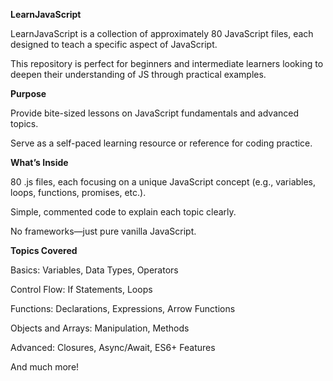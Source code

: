 **LearnJavaScript**

LearnJavaScript is a collection of approximately 80 JavaScript files, each designed to teach a specific aspect of JavaScript. 

This repository is perfect for beginners and intermediate learners looking to deepen their understanding of JS through practical examples.

**Purpose**

Provide bite-sized lessons on JavaScript fundamentals and advanced topics.

Serve as a self-paced learning resource or reference for coding practice.

**What’s Inside**

80 .js files, each focusing on a unique JavaScript concept (e.g., variables, loops, functions, promises, etc.).

Simple, commented code to explain each topic clearly.

No frameworks—just pure vanilla JavaScript.

**Topics Covered**

Basics: Variables, Data Types, Operators

Control Flow: If Statements, Loops

Functions: Declarations, Expressions, Arrow Functions

Objects and Arrays: Manipulation, Methods

Advanced: Closures, Async/Await, ES6+ Features

And much more!
